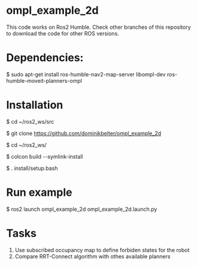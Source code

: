 # ompl_example_2d

This code works on Ros2 Humble. Check other branches of this repository to download the code for other ROS versions.

# Dependencies:

$ sudo apt-get install ros-humble-nav2-map-server libompl-dev ros-humble-moveit-planners-ompl

# Installation

$ cd ~/ros2_ws/src

$ git clone https://github.com/dominikbelter/ompl_example_2d

$ cd ~/ros2_ws/

$ colcon build --symlink-install

$ . install/setup.bash

# Run example

$ ros2 launch ompl_example_2d ompl_example_2d.launch.py

# Tasks

1. Use subscribed occupancy map to define forbiden states for the robot
2. Compare RRT-Connect algorithm with othes available planners
